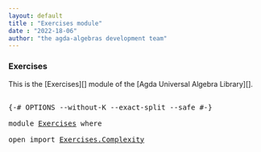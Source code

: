 ```yaml
---
layout: default
title : "Exercises module"
date : "2022-18-06"
author: "the agda-algebras development team"
---
```


### <a id="exercises">Exercises</a>

This is the [Exercises][] module of the [Agda Universal Algebra Library][].

<pre class="Agda">

<a id="246" class="Symbol">{-#</a> <a id="250" class="Keyword">OPTIONS</a> <a id="258" class="Pragma">--without-K</a> <a id="270" class="Pragma">--exact-split</a> <a id="284" class="Pragma">--safe</a> <a id="291" class="Symbol">#-}</a>

<a id="296" class="Keyword">module</a> <a id="303" href="Exercises.html" class="Module">Exercises</a> <a id="313" class="Keyword">where</a>

<a id="320" class="Keyword">open</a> <a id="325" class="Keyword">import</a> <a id="332" href="Exercises.Complexity.html" class="Module">Exercises.Complexity</a>

</pre>

